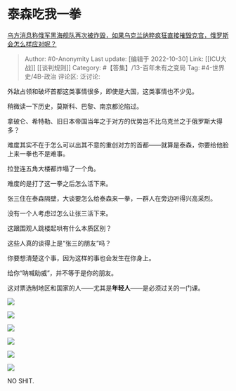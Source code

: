 # 泰森吃我一拳
[乌方消息称俄军黑海舰队再次被炸毁，如果乌克兰纳粹疯狂直接摧毁克宫，俄罗斯会怎么样应对呢？](https://www.zhihu.com/question/563418554/answer/2736985434)

> Author: #0-Anonymity
> Last update: [编辑于 2022-10-30]
> Link: [[ICU大战]] [[谈判规则]]
> Category: #【答集】/13-百年未有之变局
> Tag: #4-世界史/4B-政治
> 评论区:
> 泛讨论:

外敌占领和破坏首都这类事情很多，即使是大国，这类事情也不少见。

稍微读一下历史，莫斯科、巴黎、南京都沦陷过。

拿破仑、希特勒、旧日本帝国当年之于对方的优势岂不比乌克兰之于俄罗斯大得多？

难度其实不在于怎么可以出其不意的重创对方的首都——就算是泰森，你要给他脸上来一拳也不是难事。

拉登连五角大楼都炸塌了一个角。

难度的是打了这一拳之后怎么活下来。

张三住在泰森隔壁，大谈要怎么给泰森来一拳，一群人在旁边听得兴高采烈。

没有一个人考虑过怎么让张三活下来。

这跟围观人跳楼起哄有什么本质区别？

这些人真的谈得上是“张三的朋友”吗？

你要想清楚这个事，因为这样的事也会发生在你身上。

给你“呐喊助威”，并不等于是你的朋友。

这对票选制地区和国家的人——尤其是**年轻人**——是必须过关的一门课。

![](https://pic1.zhimg.com/50/v2-189c52ba483263d7104b15a1f129065e_720w.jpg?source=1940ef5c)

![](https://picx1.zhimg.com/50/v2-e27a576082c72c33e08a18dd4bb9c749_720w.jpg?source=1940ef5c)

![](https://pic1.zhimg.com/50/v2-1910fecebfb267350785949d320345a9_720w.jpg?source=1940ef5c)

![](https://pic1.zhimg.com/50/v2-ef1de7ce9aa01a05993b94e9b8ced6a0_720w.jpg?source=1940ef5c)

![](https://pic1.zhimg.com/50/v2-1bb8357f698d126552df032c39e41799_720w.jpg?source=1940ef5c)

![](https://picx1.zhimg.com/50/v2-6a9a98001c828d52c7a822a5380d9398_720w.jpg?source=1940ef5c)

NO SHIT.
